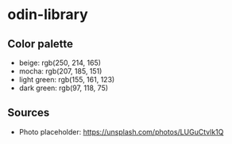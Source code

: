 # odin-library

## Color palette
- beige: rgb(250, 214, 165)
- mocha: rgb(207, 185, 151)
- light green: rgb(155, 161, 123)
- dark green: rgb(97, 118, 75)

## Sources
- Photo placeholder: https://unsplash.com/photos/LUGuCtvlk1Q